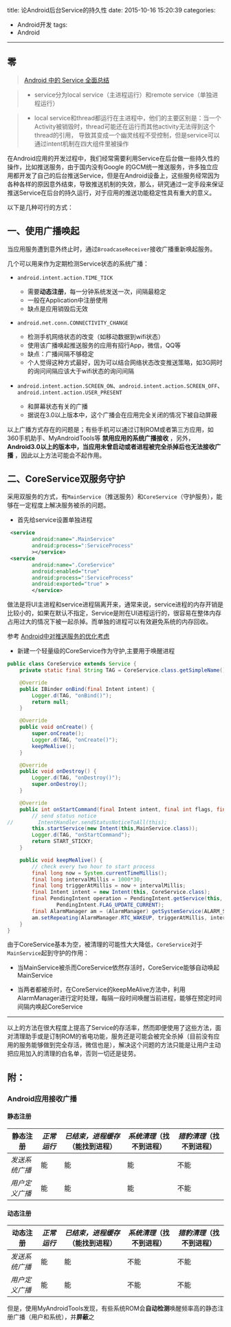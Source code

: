 title: 论Android后台Service的持久性
date: 2015-10-16 15:20:39
categories:
- Android开发
tags:
- Android
---

## 零
>[Android 中的 Service 全面总结](http://www.cnblogs.com/newcj/archive/2011/05/30/2061370.html)

> - service分为local service（主进程运行）和remote service（单独进程运行）

> - local service和thread都运行在主进程中，他们的主要区别是：当一个Activity被销毁时，thread可能还在运行而其他activity无法得到这个thread的引用，
导致其变成一个幽灵线程不受控制，但是service可以通过intent机制在四大组件里被操作

在Android应用的开发过程中，我们经常需要利用Service在后台做一些持久性的操作，比如推送服务，由于国内没有Google 的GCM统一推送服务，许多独立应用都开发了自己的后台推送Service，但是在Android设备上，这些服务经常因为各种各样的原因意外结束，导致推送机制的失效，那么，研究通过一定手段来保证推送Service在后台的持久运行，对于应用的推送功能稳定性具有重大的意义。

以下是几种可行的方式：


## 一、使用广播唤起
当应用服务遭到意外终止时，通过`BroadcaseReceiver`接收广播重新唤起服务。

几个可以用来作为定期检测Service状态的系统广播：

* `android.intent.action.TIME_TICK`
    - 需要**动态注册**，每一分钟系统发送一次，间隔最稳定
    - 一般在Application中注册使用
    - 缺点是应用销毁后无效

* `android.net.conn.CONNECTIVITY_CHANGE`
    - 检测手机网络状态的改变（如移动数据到wifi状态）
    - 使用该广播唤起推送服务的应用有招行App，微信，QQ等
    - 缺点：广播间隔不够稳定
    - 个人觉得这种方式最好，因为可以结合网络状态改变推送策略，如3G网时的询问间隔应该大于wifi状态的询问间隔

* `android.intent.action.SCREEN_ON`、`android.intent.action.SCREEN_OFF`、`android.intent.action.USER_PRESENT`
    - 和屏幕状态有关的广播
    - 据说在3.0以上版本中，这个广播会在应用完全关闭的情况下被自动屏蔽

以上广播方式存在的问题是；有些手机可以通过订制ROM或者第三方应用，如360手机助手、MyAndroidTools等 **禁用应用的系统广播接收** ，另外，**Android3.0以上的版本中，当应用未曾启动或者进程被完全杀掉后也无法接收广播**    ，因此以上方法可能会不起作用。


## 二、CoreService双服务守护

采用双服务的方式，有`MainService`（推送服务）和`CoreService`（守护服务），能够在一定程度上解决服务被杀的问题。

* 首先给service设置单独进程

```xml
 <service
        android:name=".MainService"
        android:process=":ServiceProcess"
        ></service>
 <service
        android:name=".CoreService"
        android:enabled="true"
        android:process=":ServiceProcess"
        android:exported="true" >
        </service>
```

做法是将UI主进程和service进程隔离开来，通常来说，service进程的内存开销是比较小的，如果在默认不指定，Service是附在UI进程运行的，很容易在整体内存占用过大的情况下被一起杀掉。而单独的进程可以有效避免系统的内存回收。

参考 [Android中对推送服务的优化考虑](http://blog.simophin.net/?p=903)

* 新建一个轻量级的CoreService作为守护,主要用于唤醒进程

```java
public class CoreService extends Service {
    private static final String TAG = CoreService.class.getSimpleName();

    @Override
    public IBinder onBind(final Intent intent) {
        Logger.d(TAG, "onBind()");
        return null;
    }

    @Override
    public void onCreate() {
        super.onCreate();
        Logger.d(TAG, "onCreate()");
        keepMeAlive();
    }

    @Override
    public void onDestroy() {
        Logger.d(TAG, "onDestroy()");
        super.onDestroy();
    }

    @Override
    public int onStartCommand(final Intent intent, final int flags, final int startId) {
        // send status notice
//        IntentHandler.sendStatusNoticeToAll(this);
        this.startService(new Intent(this,MainService.class));
        Logger.d(TAG, "onStartCommand");
        return START_STICKY;
    }

    public void keepMeAlive() {
        // check every two hour to start process
        final long now = System.currentTimeMillis();
        final long intervalMillis = 1000*30;
        final long triggerAtMillis = now + intervalMillis;
        final Intent intent = new Intent(this, CoreService.class);
        final PendingIntent operation = PendingIntent.getService(this, 0, intent,
                PendingIntent.FLAG_UPDATE_CURRENT);
        final AlarmManager am = (AlarmManager) getSystemService(ALARM_SERVICE);
        am.setRepeating(AlarmManager.RTC_WAKEUP, triggerAtMillis, intervalMillis, operation);
    }
}
```

由于CoreService基本为空，被清理的可能性大大降低，`CoreService`对于`MainService`起到守护的作用：

- 当MainService被杀而CoreService依然存活时，CoreService能够自动唤起MainService

- 当两者都被杀时，在CoreService的keepMeAlive方法中，利用AlarmManager进行定时处理，每隔一段时间唤醒当前进程，能够在预定时间间隔内唤起CoreService

------
以上的方法在很大程度上提高了Service的存活率，然而即便使用了这些方法，面对清理助手或是订制ROM的省电功能，服务还是可能会被完全杀掉（目前没有应用的服务能够做到完全存活，微信也是），解决这个问题的方法只能是让用户主动把应用加入的清理的白名单，否则一切还是徒劳。



附：
------
### Android应用接收广播

#### 静态注册 

| 静态注册     | *正常运行* | *已结束，进程缓存*（能找到进程）| *系统清理*（找不到进程）| *猎豹清理*（找不到进程）|
|--------------|------------|---------------------------------|-------------------------|-------------------------|
|*发送系统广播*|    能      |        能                       |    能                   |      不能               |
|*用户定义广播*|    能      |        能                       |    能                   |      不能               |

#### 动态注册

| 动态注册     | *正常运行* | *已结束，进程缓存*（能找到进程）| *系统清理*（找不到进程）| *猎豹清理*（找不到进程）|
|--------------|------------|---------------------------------|-------------------------|-------------------------|
|*发送系统广播*|    能      |        能                       |    不能                 |      不能               |
|*用户定义广播*|    能      |        能                       |    不能                 |      不能               |


但是，使用MyAndroidTools发现，有些系统ROM会**自动检测**唤醒频率高的静态注册广播（用户和系统），并**屏蔽**之







